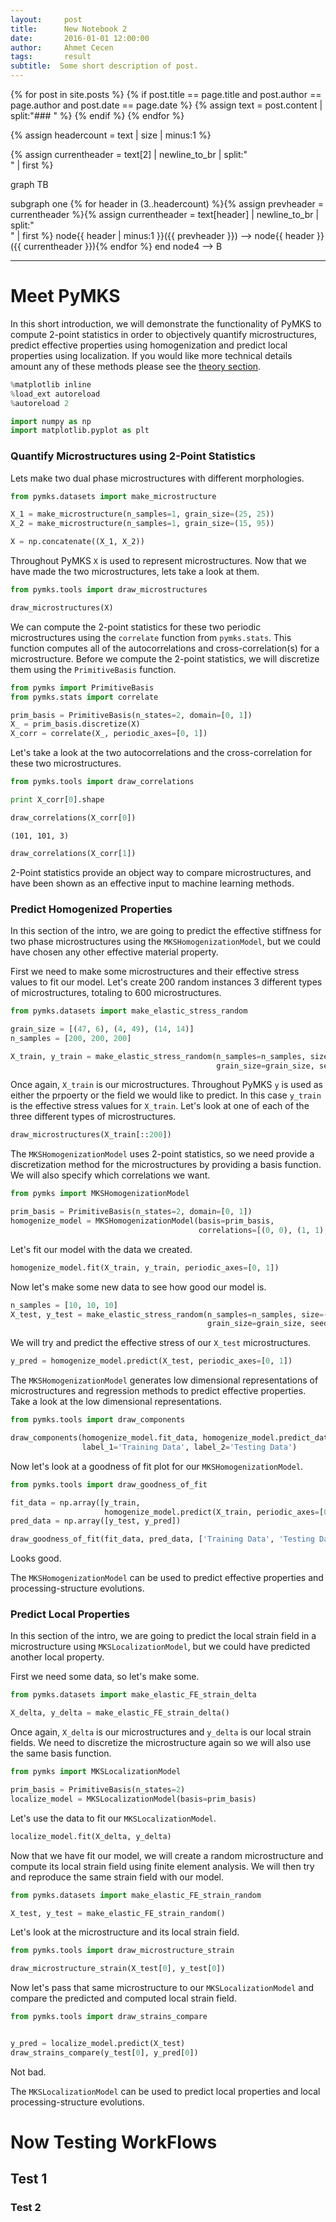 ```yaml
---
layout:     post
title:      New Notebook 2
date:       2016-01-01 12:00:00
author:     Ahmet Cecen
tags: 		result
subtitle:  Some short description of post.
---
```


<script src="/project-pages/js/mermaid.min.js"></script>
<link rel="stylesheet" href="/project-pages/css/mermaid.forest.css">
<script>mermaid.initialize({startOnLoad:true});</script>

{% for post in site.posts %}
{% if post.title == page.title and post.author == page.author and post.date == page.date %}
{% assign text = post.content | split:"### " %}
{% endif %}
{% endfor %}

{% assign headercount = text | size | minus:1 %}

{% assign currentheader = text[2] | newline_to_br | split:"<br />" | first %}

<div class="mermaid">

graph TB

subgraph one
{% for header in (3..headercount) %}{% assign prevheader = currentheader %}{% assign currentheader = text[header] | newline_to_br | split:"<br />" | first %}
node{{ header | minus:1 }}({{ prevheader }}) --> node{{ header }}({{ currentheader }}){% endfor %}
end
node4 --> B

</div>



---



# Meet PyMKS

In this short introduction, we will demonstrate the functionality of PyMKS to compute 2-point statistics in order to objectively quantify microstructures, predict effective properties using homogenization and predict local properties using localization. If you would like more technical details amount any of these methods please see the [theory section](THEORY.html).


```python
%matplotlib inline
%load_ext autoreload
%autoreload 2

import numpy as np
import matplotlib.pyplot as plt
```

### Quantify Microstructures using 2-Point Statistics

Lets make two dual phase microstructures with different morphologies.


```python
from pymks.datasets import make_microstructure

X_1 = make_microstructure(n_samples=1, grain_size=(25, 25))
X_2 = make_microstructure(n_samples=1, grain_size=(15, 95))

X = np.concatenate((X_1, X_2))
```

Throughout PyMKS `X` is used to represent microstructures. Now that we have made the two microstructures, lets take a look at them.


```python
from pymks.tools import draw_microstructures

draw_microstructures(X)
```

We can compute the 2-point statistics for these two periodic microstructures using the `correlate` function from `pymks.stats`. This function computes all of the autocorrelations and cross-correlation(s) for a microstructure. Before we compute the 2-point statistics, we will discretize them using the `PrimitiveBasis` function.


```python
from pymks import PrimitiveBasis
from pymks.stats import correlate

prim_basis = PrimitiveBasis(n_states=2, domain=[0, 1])
X_ = prim_basis.discretize(X)
X_corr = correlate(X_, periodic_axes=[0, 1])
```

Let's take a look at the two autocorrelations and the cross-correlation for these two microstructures.


```python
from pymks.tools import draw_correlations

print X_corr[0].shape

draw_correlations(X_corr[0])
```

    (101, 101, 3)
    


```python
draw_correlations(X_corr[1])
```




2-Point statistics provide an object way to compare microstructures, and have been shown as an effective input to machine learning methods.

### Predict Homogenized Properties

In this section of the intro, we are going to predict the effective stiffness for two phase microstructures using the `MKSHomogenizationModel`, but we could have chosen any other effective material property.  

First we need to make some microstructures and their effective stress values to fit our model. Let's create 200 random instances 3 different types of microstructures, totaling to 600 microstructures.


```python
from pymks.datasets import make_elastic_stress_random

grain_size = [(47, 6), (4, 49), (14, 14)]
n_samples = [200, 200, 200]

X_train, y_train = make_elastic_stress_random(n_samples=n_samples, size=(51, 51),
                                              grain_size=grain_size, seed=0)
```

Once again, `X_train` is our microstructures. Throughout PyMKS `y` is used as either the prpoerty or the field we would like to predict. In this case `y_train` is the effective stress values for `X_train`. Let's look at one of each of the three different types of microstructures.


```python
draw_microstructures(X_train[::200])
```



The `MKSHomogenizationModel` uses 2-point statistics, so we need provide a discretization method for the microstructures by providing a basis function. We will also specify which correlations we want.


```python
from pymks import MKSHomogenizationModel

prim_basis = PrimitiveBasis(n_states=2, domain=[0, 1])
homogenize_model = MKSHomogenizationModel(basis=prim_basis,
                                          correlations=[(0, 0), (1, 1), (0, 1)])
```

Let's fit our model with the data we created.


```python
homogenize_model.fit(X_train, y_train, periodic_axes=[0, 1])
```

Now let's make some new data to see how good our model is.


```python
n_samples = [10, 10, 10]
X_test, y_test = make_elastic_stress_random(n_samples=n_samples, size=(51, 51),
                                            grain_size=grain_size, seed=100)
```

We will try and predict the effective stress of our `X_test` microstructures.


```python
y_pred = homogenize_model.predict(X_test, periodic_axes=[0, 1])
```

The `MKSHomogenizationModel` generates low dimensional representations of microstructures and regression methods to predict effective properties. Take a look at the low dimensional representations.


```python
from pymks.tools import draw_components

draw_components(homogenize_model.fit_data, homogenize_model.predict_data, 
                label_1='Training Data', label_2='Testing Data')
```


Now let's look at a goodness of fit plot for our `MKSHomogenizationModel`.


```python
from pymks.tools import draw_goodness_of_fit

fit_data = np.array([y_train, 
                     homogenize_model.predict(X_train, periodic_axes=[0, 1])])
pred_data = np.array([y_test, y_pred])

draw_goodness_of_fit(fit_data, pred_data, ['Training Data', 'Testing Data'])
```



Looks good.

The `MKSHomogenizationModel` can be used to predict effective properties and processing-structure evolutions.

### Predict Local Properties

In this section of the intro, we are going to predict the local strain field in a microstructure using `MKSLocalizationModel`, but we could have predicted another local property.

First we need some data, so let's make some.


```python
from pymks.datasets import make_elastic_FE_strain_delta

X_delta, y_delta = make_elastic_FE_strain_delta()
```

Once again, `X_delta` is our microstructures and `y_delta` is our local strain fields. We need to discretize the microstructure again so we will also use the same basis function.


```python
from pymks import MKSLocalizationModel

prim_basis = PrimitiveBasis(n_states=2)
localize_model = MKSLocalizationModel(basis=prim_basis)
```

Let's use the data to fit our `MKSLocalizationModel`.


```python
localize_model.fit(X_delta, y_delta)
```

Now that we have fit our model, we will create a random microstructure and compute its local strain field using finite element analysis. We will then try and reproduce the same strain field with our model.


```python
from pymks.datasets import make_elastic_FE_strain_random

X_test, y_test = make_elastic_FE_strain_random()
```

Let's look at the microstructure and its local strain field.


```python
from pymks.tools import draw_microstructure_strain

draw_microstructure_strain(X_test[0], y_test[0])
```




Now let's pass that same microstructure to our `MKSLocalizationModel` and compare the predicted and computed local strain field.


```python
from pymks.tools import draw_strains_compare


y_pred = localize_model.predict(X_test)
draw_strains_compare(y_test[0], y_pred[0])
```

Not bad.

The `MKSLocalizationModel` can be used to predict local properties and local processing-structure evolutions.

# Now Testing WorkFlows

## Test 1

### Test 2
